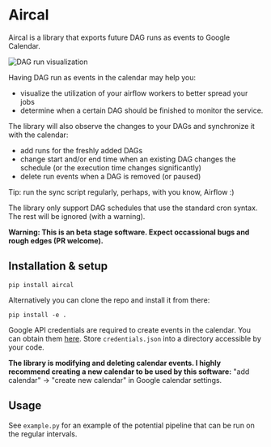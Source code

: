 # Aircal

Aircal is a library that exports future DAG runs as events to Google Calendar.

![DAG run visualization](https://user-images.githubusercontent.com/6691247/80535228-c28cc700-89a0-11ea-8cdc-0050a3c91298.png)

Having DAG run as events in the calendar may help you:
- visualize the utilization of your airflow workers to better spread your jobs
- determine when a certain DAG should be finished to monitor the service.

The library will also observe the changes to your DAGs and synchronize it with the calendar:
- add runs for the freshly added DAGs
- change start and/or end time when an existing DAG changes the schedule (or the execution time changes significantly)
- delete run events when a DAG is removed (or paused)

Tip: run the sync script regularly, perhaps, with you know, Airflow :)

The library only support DAG schedules that use the standard cron syntax. The rest will be ignored (with a warning).

**Warning: This is an beta stage software. Expect occassional bugs and rough edges (PR welcome).**

## Installation & setup

```
pip install aircal
```

Alternatively you can clone the repo and install it from there:

```
pip install -e .
```

Google API credentials are required to create events in the calendar. You can obtain them [here](https://console.developers.google.com/apis/credentials). Store `credentials.json` into a directory accessible by your code.

**The library is modifying and deleting calendar events. I highly recommend creating a new calendar to be used by this software:** "add calendar" -> "create new calendar" in Google calendar settings.

## Usage

See `example.py` for an example of the potential pipeline that can be run on the regular intervals.
